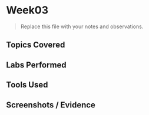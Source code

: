 # Week03

> Replace this file with your notes and observations.

## Topics Covered

## Labs Performed

## Tools Used

## Screenshots / Evidence
